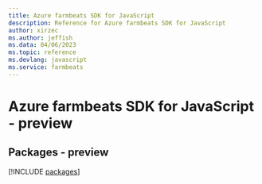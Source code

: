 ```yaml
---
title: Azure farmbeats SDK for JavaScript
description: Reference for Azure farmbeats SDK for JavaScript
author: xirzec
ms.author: jeffish
ms.data: 04/06/2023
ms.topic: reference
ms.devlang: javascript
ms.service: farmbeats
---
```

# Azure farmbeats SDK for JavaScript - preview
## Packages - preview
[!INCLUDE [packages](farmbeats-index.md)]